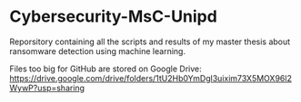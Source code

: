 # Cybersecurity-MsC-Unipd
Reporsitory containing all the scripts and results of my master thesis about ransomware detection using machine learning.

Files too big for GitHub are stored on Google Drive: https://drive.google.com/drive/folders/1tU2Hb0YmDgl3uixim73X5MOX96l2WywP?usp=sharing
